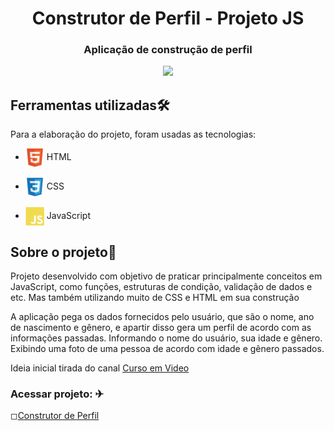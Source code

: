 <div> 
  <h1 align="center">Construtor de Perfil - Projeto JS</h1> 
</div>

<div>
  <h3 align="center">Aplicação de construção de perfil</h3>
</div>

<div align='center'>
	<img src= "https://user-images.githubusercontent.com/112639055/227599361-98af8630-fd9c-4fd1-8bb8-9da58c39b055.png" width='850px'>
</div>

## Ferramentas utilizadas🛠️

<div>
	<p>Para a elaboração do projeto, foram usadas as tecnologias: </p>
</div>

<ul>
	<li> 
		<img align="center" width="30" src="https://raw.githubusercontent.com/devicons/devicon/master/icons/html5/html5-original.svg"> HTML
 	</li>
 <br>
 	<li> 
  		<img align="center" width="30" src="https://raw.githubusercontent.com/devicons/devicon/master/icons/css3/css3-original.svg"> CSS 
 	</li>
 <br>
 	<li>
  		<img align="center" width="30" src="https://raw.githubusercontent.com/devicons/devicon/master/icons/javascript/javascript-plain.svg"> JavaScript
 	</li>
</ul>

<div>
	<h2>Sobre o projeto📃</h2>
</div>
	
<div>
	<p>Projeto desenvolvido com objetivo de praticar principalmente conceitos em JavaScript, como funções, estruturas de condição, validação de dados e etc. Mas também utilizando muito de CSS e HTML em sua construção</p>
	<p>A aplicação pega os dados fornecidos pelo usuário, que são o nome, ano de nascimento e gênero, e apartir disso gera um perfil de acordo com as informações passadas. Informando o nome do usuário, sua idade e gênero. Exibindo uma foto de uma pessoa de acordo com idade e gênero passados.</p>
	<p>Ideia inicial tirada do canal <a href="https://www.youtube.com/@CursoemVideo">Curso em Video</a></p>
</div>

### Acessar projeto: ✈

◻<a href="https://willianol.github.io/Construtor-de-perfil/assets/index.html">Construtor de Perfil</a>

#
